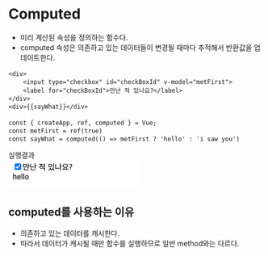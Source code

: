 # Computed
- 미리 계산된 속성을 정의하는 함수다.
- computed 속성은 의존하고 있는 데이터들이 변경될 때마다 추적해서 반환값을 업데이트한다.
```vue
<div>
    <input type="checkbox" id="checkBoxId" v-model="metFirst">
    <label for="checkBoxId">만난 적 있나요?</label>
</div>
<div>{{sayWhat}}</div>

const { createApp, ref, computed } = Vue;
const metFirst = ref(true)
const sayWhat = computed(() => metFirst ? 'hello' : 'i saw you')
```
실행결과  
![computed_check_box.png](../../res/computed_check_box.png)

## computed를 사용하는 이유
- 의존하고 있는 데이터를 캐시한다.
- 따라서 데이터가 캐시될 때만 함수를 실행하므로 일반 method와는 다르다.